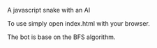 A javascript snake with an AI

To use simply open index.html with your browser.

The bot is base on the BFS algorithm.
